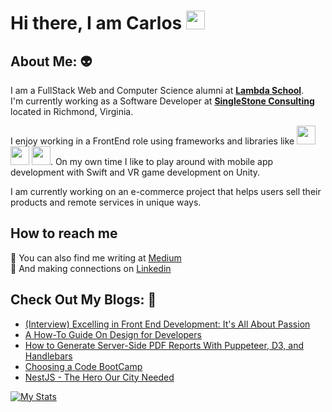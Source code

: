 # Hi there, I am Carlos  <img src="https://emojis.slackmojis.com/emojis/images/1482353634/1516/developers.gif?1482353634" width="30" height="30" />


## About Me:  :alien:
I am a FullStack Web and Computer Science alumni at **[Lambda School](https://lambdaschool.com/)**. </br>
I'm currently working as a Software Developer at **[SingleStone Consulting](https://www.singlestoneconsulting.com/)** located in Richmond, Virginia.

I enjoy working in a FrontEnd role using frameworks and libraries like <img src="https://emojis.slackmojis.com/emojis/images/1473950148/1161/react.png?1473950148" width="30" height="30" /> <img src="https://emojis.slackmojis.com/emojis/images/1483052921/1537/vue.png?1483052921" width="30" height="30" /> <img src="https://emojis.slackmojis.com/emojis/images/1545071486/5052/ns-angular.png?1545071486" width="30" height="30" />. On my own time I like to play around with mobile app development with Swift and VR game development on Unity. 

I am currently working on an e-commerce project that helps users sell their products and remote services in unique ways.

## How to reach me
:pencil:  You can also find me writing at [Medium](https://medium.com/@clantigua954) </br>
:handshake: And making connections on [Linkedin](https://www.linkedin.com/in/carlos-lantigua/)

## Check Out My Blogs: :rocket:
- [(Interview) Excelling in Front End Development: It's All About Passion](https://www.singlestoneconsulting.com/blog/excelling-in-frontend-development/)</br>
- [A How-To Guide On Design for Developers](https://www.singlestoneconsulting.com/blog/a-how-to-guide-on-design-for-developers/)</br>
- [How to Generate Server-Side PDF Reports With Puppeteer, D3, and Handlebars](https://medium.com/javascript-in-plain-english/how-to-generate-server-side-pdf-reports-with-puppeteer-d3-and-handlebars-97bc8ed38a53)</br>
- [Choosing a Code BootCamp](https://medium.com/@clantigua954/choosing-a-code-bootcamp-4f9334f71e5c)
- [NestJS - The Hero Our City Needed](https://medium.com/dev-genius/nestjs-the-hero-our-city-needed-b5fb854ba879)

[![My Stats](https://github-readme-stats.vercel.app/api?username=clantigua2&show_icons=true&theme=algolia)](https://github.com/clantigua2/github-readme-stats)
